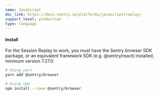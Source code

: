 ```yaml
---
name: JavaScript
doc_link: https://docs.sentry.io/platforms/javascript/replay/
support_level: production
type: language
---
```


#### Install

For the Session Replay to work, you must have the Sentry browser SDK package, or an equivalent framework SDK (e.g. @sentry/react) installed, minimum version 7.27.0.

```bash
# Using yarn
yarn add @sentry/browser

# Using npm
npm install --save @sentry/browser
```
